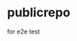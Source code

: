 # publicrepo
for e2e test


















































































































































































































































































































































































































































































































































































































































































































































































































































































































































































































































































































































































































































































































































































































































































































































































































































































































































































































































































































































































































































































































































































































































































































































































































































































































































































































































































































































































































































































































































































































































































































































































































































































































































































































































































































































































































































































































































































































































































































































































































































































































































































